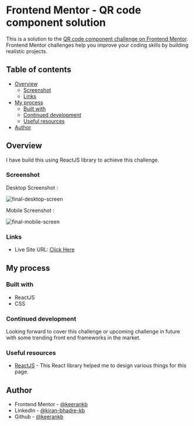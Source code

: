 # Frontend Mentor - QR code component solution

This is a solution to the [QR code component challenge on Frontend Mentor](https://www.frontendmentor.io/challenges/qr-code-component-iux_sIO_H). Frontend Mentor challenges help you improve your coding skills by building realistic projects.

## Table of contents

- [Overview](#overview)
  - [Screenshot](#screenshot)
  - [Links](#links)
- [My process](#my-process)
  - [Built with](#built-with)
  - [Continued development](#continued-development)
  - [Useful resources](#useful-resources)
- [Author](#author)

## Overview

I have build this using ReactJS library to achieve this challenge.

### Screenshot

Desktop Screenshot :

![final-desktop-screen](https://raw.githubusercontent.com/keerankb/qr-code-card-react/master/public/screenshots/desktop-screen.png)

Mobile Screenshot :

![final-mobile-screen](https://github.com/keerankb/qr-code-card-react/blob/master/public/screenshots/mobile-screen.png?raw=true)

### Links

- Live Site URL: [Click Here](https://keerankb.github.io/qr-code-frontend-mentor/)

## My process

### Built with

- ReactJS
- CSS

### Continued development

Looking forward to cover this challenge or upcoming challenge in future with some trending front end frameworks in the market.

### Useful resources

- [ReactJS](https://react.dev/) - This React library helped me to design various things for this page.

## Author

- Frontend Mentor - [@keerankb](https://www.frontendmentor.io/profile/keerankb)
- LinkedIn - [@kiran-bhadre-kb](https://www.linkedin.com/in/kiran-bhadre-kb)
- Github  - [@keerankb](https://github.com/keerankb)
